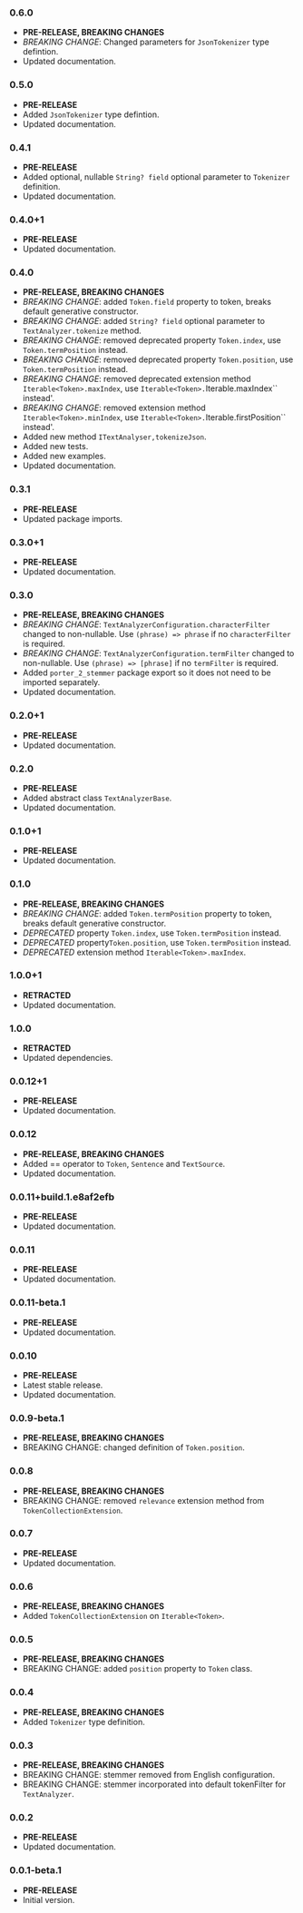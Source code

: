 <!-- 
BSD 3-Clause License
Copyright (c) 2022, GM Consult Pty Ltd
All rights reserved. 
-->

### 0.6.0
- **PRE-RELEASE, BREAKING CHANGES**
- *BREAKING CHANGE*: Changed parameters for `JsonTokenizer` type defintion.
- Updated documentation.

### 0.5.0
- **PRE-RELEASE**
- Added `JsonTokenizer` type defintion.
- Updated documentation.


### 0.4.1
- **PRE-RELEASE**
- Added optional, nullable `String? field` optional parameter to `Tokenizer` definition.
- Updated documentation.

### 0.4.0+1

- **PRE-RELEASE**
- Updated documentation.

### 0.4.0

- **PRE-RELEASE, BREAKING CHANGES**
- *BREAKING CHANGE*: added `Token.field` property to token, breaks default generative constructor.
- *BREAKING CHANGE*: added `String? field` optional parameter to `TextAnalyzer.tokenize` method.
- *BREAKING CHANGE*: removed deprecated property `Token.index`, use `Token.termPosition` instead.
- *BREAKING CHANGE*: removed deprecated property `Token.position`, use `Token.termPosition` instead.
- *BREAKING CHANGE*: removed deprecated extension method `Iterable<Token>.maxIndex`, use `Iterable<Token>.`Iterable<Token>.maxIndex`` instead'.
- *BREAKING CHANGE*: removed extension method `Iterable<Token>.minIndex`, use `Iterable<Token>.`Iterable<Token>.firstPosition`` instead'.
- Added new method `ITextAnalyser,tokenizeJson`.
- Added new tests.
- Added new examples.
- Updated documentation.

### 0.3.1

- **PRE-RELEASE**
- Updated package imports.

### 0.3.0+1

- **PRE-RELEASE**
- Updated documentation.

### 0.3.0

- **PRE-RELEASE, BREAKING CHANGES**
- *BREAKING CHANGE*: `TextAnalyzerConfiguration.characterFilter` changed to non-nullable. Use  `(phrase) => phrase` if no `characterFilter` is required.
- *BREAKING CHANGE*: `TextAnalyzerConfiguration.termFilter` changed to non-nullable. Use  `(phrase) => [phrase]` if no `termFilter` is required.
- Added `porter_2_stemmer` package export so it does not need to be imported separately.
- Updated documentation.

### 0.2.0+1

- **PRE-RELEASE**
- Updated documentation.

### 0.2.0

- **PRE-RELEASE**
- Added abstract class `TextAnalyzerBase`.
- Updated documentation.

### 0.1.0+1

- **PRE-RELEASE**
- Updated documentation.

### 0.1.0

- **PRE-RELEASE, BREAKING CHANGES**
- *BREAKING CHANGE*: added `Token.termPosition` property to token, breaks default generative constructor.
- *DEPRECATED* property `Token.index`, use `Token.termPosition` instead.
- *DEPRECATED* property`Token.position`, use `Token.termPosition` instead.
- *DEPRECATED* extension method `Iterable<Token>.maxIndex`.

### 1.0.0+1

- **RETRACTED**
- Updated documentation.

### 1.0.0

- **RETRACTED**
- Updated dependencies.

### 0.0.12+1

- **PRE-RELEASE**
- Updated documentation.

### 0.0.12

- **PRE-RELEASE, BREAKING CHANGES**
- Added == operator to `Token`, `Sentence` and `TextSource`.
- Updated documentation.

### 0.0.11+build.1.e8af2efb

- **PRE-RELEASE**
- Updated documentation.

### 0.0.11

- **PRE-RELEASE**
- Updated documentation.

### 0.0.11-beta.1

- **PRE-RELEASE**
- Updated documentation.

### 0.0.10

- **PRE-RELEASE**
- Latest stable release.
- Updated documentation.

### 0.0.9-beta.1

- **PRE-RELEASE, BREAKING CHANGES**
- BREAKING CHANGE: changed definition of `Token.position`.

### 0.0.8

- **PRE-RELEASE, BREAKING CHANGES**
- BREAKING CHANGE: removed `relevance` extension method from `TokenCollectionExtension`.

### 0.0.7

- **PRE-RELEASE**
- Updated documentation.

### 0.0.6

- **PRE-RELEASE, BREAKING CHANGES**
- Added `TokenCollectionExtension` on `Iterable<Token>`.

### 0.0.5

- **PRE-RELEASE, BREAKING CHANGES**
- BREAKING CHANGE: added `position` property to `Token` class.

### 0.0.4

- **PRE-RELEASE, BREAKING CHANGES**
- Added `Tokenizer` type definition.

### 0.0.3

- **PRE-RELEASE, BREAKING CHANGES**
- BREAKING CHANGE: stemmer removed from English configuration.
- BREAKING CHANGE: stemmer incorporated into default tokenFilter for `TextAnalyzer`.

### 0.0.2

- **PRE-RELEASE**
- Updated documentation.

### 0.0.1-beta.1

- **PRE-RELEASE**
- Initial version.

